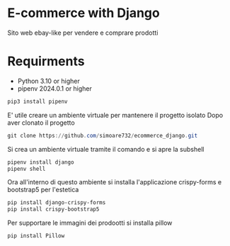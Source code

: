 # E-commerce with Django
Sito web ebay-like per vendere e comprare prodotti

# Requirments
* Python 3.10 or higher
* pipenv 2024.0.1 or higher
```powershell
pip3 install pipenv
```
E' utile creare un ambiente virtuale per mantenere il progetto isolato
Dopo aver clonato il progetto 
```powershell
git clone https://github.com/simoare732/ecommerce_django.git
```
Si crea un ambiente virtuale tramite il comando e si apre la subshell 
```powershell
pipenv install django
pipenv shell
```
Ora all'interno di questo ambiente si installa l'applicazione crispy-forms e bootstrap5 per l'estetica
```powershell
pip install django-crispy-forms
pip install crispy-bootstrap5
```
Per supportare le immagini dei prodootti si installa pillow
```powershell
pip install Pillow
```